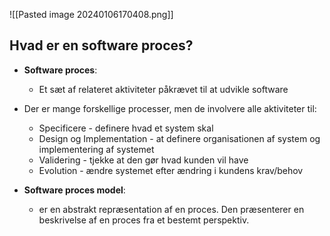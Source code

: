 ![[Pasted image 20240106170408.png]]
## Hvad er en software proces?
* **Software proces**: 
	* Et sæt af relateret aktiviteter påkrævet til at udvikle software 

* Der er mange forskellige processer, men de involvere alle aktiviteter til:
	* Specificere - definere hvad et system skal
	* Design og Implementation - at definere organisationen af system og implementering af systemet
	* Validering - tjekke at den gør hvad kunden vil have
	* Evolution - ændre systemet efter ændring i kundens krav/behov

* **Software proces model**:
	* er en abstrakt repræsentation af en proces. Den præsenterer en beskrivelse af en proces fra et bestemt perspektiv.